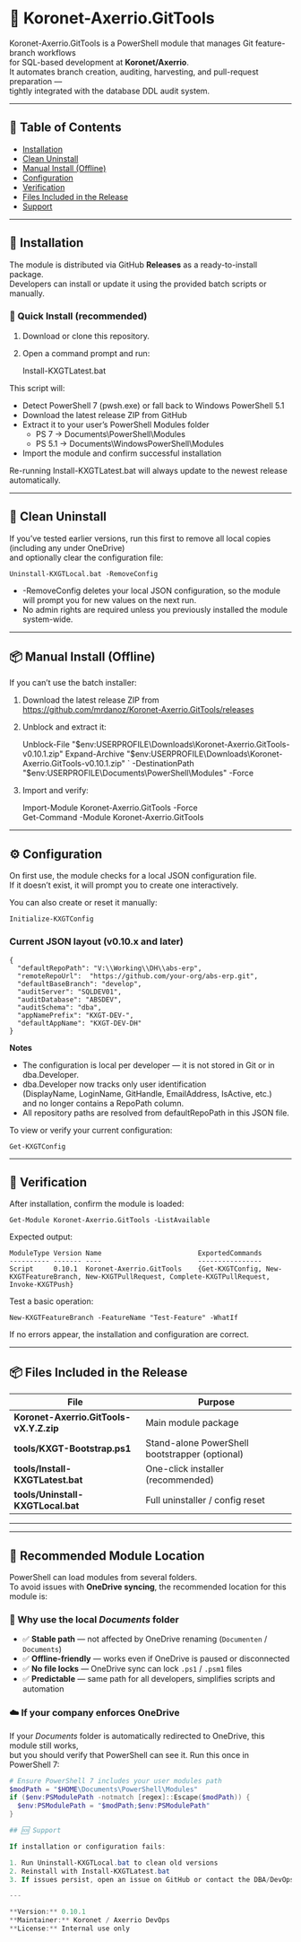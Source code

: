 # 🧩 Koronet-Axerrio.GitTools

Koronet-Axerrio.GitTools is a PowerShell module that manages Git feature-branch workflows  
for SQL-based development at **Koronet/Axerrio**.  
It automates branch creation, auditing, harvesting, and pull-request preparation —  
tightly integrated with the database DDL audit system.

---

## 📑 Table of Contents
- [Installation](#installation)
- [Clean Uninstall](#clean-uninstall)
- [Manual Install (Offline)](#manual-install-offline)
- [Configuration](#configuration)
- [Verification](#verification)
- [Files Included in the Release](#files-included-in-the-release)
- [Support](#support)

---

## 🚀 Installation

The module is distributed via GitHub **Releases** as a ready-to-install package.  
Developers can install or update it using the provided batch scripts or manually.

### 🧭 Quick Install (recommended)

1. Download or clone this repository.  
2. Open a command prompt and run:

    Install-KXGTLatest.bat

This script will:

- Detect PowerShell 7 (pwsh.exe) or fall back to Windows PowerShell 5.1  
- Download the latest release ZIP from GitHub  
- Extract it to your user’s PowerShell Modules folder  
  - PS 7 → Documents\PowerShell\Modules  
  - PS 5.1 → Documents\WindowsPowerShell\Modules  
- Import the module and confirm successful installation  

Re-running Install-KXGTLatest.bat will always update to the newest release automatically.

---

## 🧹 Clean Uninstall

If you’ve tested earlier versions, run this first to remove all local copies (including any under OneDrive)  
and optionally clear the configuration file:

    Uninstall-KXGTLocal.bat -RemoveConfig

- -RemoveConfig deletes your local JSON configuration, so the module will prompt you for new values on the next run.  
- No admin rights are required unless you previously installed the module system-wide.

---

## 📦 Manual Install (Offline)

If you can’t use the batch installer:

1. Download the latest release ZIP from  
   https://github.com/mrdanoz/Koronet-Axerrio.GitTools/releases

2. Unblock and extract it:

    Unblock-File "$env:USERPROFILE\Downloads\Koronet-Axerrio.GitTools-v0.10.1.zip"  
    Expand-Archive "$env:USERPROFILE\Downloads\Koronet-Axerrio.GitTools-v0.10.1.zip" `
    -DestinationPath "$env:USERPROFILE\Documents\PowerShell\Modules" -Force

3. Import and verify:

    Import-Module Koronet-Axerrio.GitTools -Force  
    Get-Command -Module Koronet-Axerrio.GitTools

---

## ⚙️ Configuration

On first use, the module checks for a local JSON configuration file.  
If it doesn’t exist, it will prompt you to create one interactively.

You can also create or reset it manually:

    Initialize-KXGTConfig

### Current JSON layout (v0.10.x and later)

    {
      "defaultRepoPath": "V:\\Working\\DH\\abs-erp",
      "remoteRepoUrl":  "https://github.com/your-org/abs-erp.git",
      "defaultBaseBranch": "develop",
      "auditServer": "SQLDEV01",
      "auditDatabase": "ABSDEV",
      "auditSchema": "dba",
      "appNamePrefix": "KXGT-DEV-",
      "defaultAppName": "KXGT-DEV-DH"
    }

**Notes**
- The configuration is local per developer — it is not stored in Git or in dba.Developer.  
- dba.Developer now tracks only user identification  
  (DisplayName, LoginName, GitHandle, EmailAddress, IsActive, etc.)  
  and no longer contains a RepoPath column.  
- All repository paths are resolved from defaultRepoPath in this JSON file.

To view or verify your current configuration:

    Get-KXGTConfig

---

## 🧪 Verification

After installation, confirm the module is loaded:

    Get-Module Koronet-Axerrio.GitTools -ListAvailable

Expected output:

    ModuleType Version Name                        ExportedCommands
    ---------- ------- ----                        ----------------
    Script     0.10.1  Koronet-Axerrio.GitTools    {Get-KXGTConfig, New-KXGTFeatureBranch, New-KXGTPullRequest, Complete-KXGTPullRequest, Invoke-KXGTPush}

Test a basic operation:

    New-KXGTFeatureBranch -FeatureName "Test-Feature" -WhatIf

If no errors appear, the installation and configuration are correct.

---

## 📦 Files Included in the Release

| File | Purpose |
|------|----------|
| **Koronet-Axerrio.GitTools-vX.Y.Z.zip** | Main module package |
| **tools/KXGT-Bootstrap.ps1** | Stand-alone PowerShell bootstrapper (optional) |
| **tools/Install-KXGTLatest.bat** | One-click installer (recommended) |
| **tools/Uninstall-KXGTLocal.bat** | Full uninstaller / config reset |

---
---

## 📁 Recommended Module Location

PowerShell can load modules from several folders.  
To avoid issues with **OneDrive syncing**, the recommended location for this module is:


### 🧠 Why use the local *Documents* folder
- ✅ **Stable path** — not affected by OneDrive renaming (`Documenten` / `Documents`)
- ✅ **Offline-friendly** — works even if OneDrive is paused or disconnected
- ✅ **No file locks** — OneDrive sync can lock `.ps1` / `.psm1` files
- ✅ **Predictable** — same path for all developers, simplifies scripts and automation

### ☁️ If your company enforces OneDrive
If your *Documents* folder is automatically redirected to OneDrive, this module still works,  
but you should verify that PowerShell can see it. Run this once in PowerShell 7:

```powershell
# Ensure PowerShell 7 includes your user modules path
$modPath = "$HOME\Documents\PowerShell\Modules"
if ($env:PSModulePath -notmatch [regex]::Escape($modPath)) {
  $env:PSModulePath = "$modPath;$env:PSModulePath"
}

## 🆘 Support

If installation or configuration fails:

1. Run Uninstall-KXGTLocal.bat to clean old versions  
2. Reinstall with Install-KXGTLatest.bat  
3. If issues persist, open an issue on GitHub or contact the DBA/DevOps maintainer

---

**Version:** 0.10.1  
**Maintainer:** Koronet / Axerrio DevOps  
**License:** Internal use only
